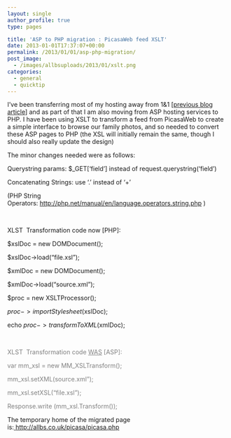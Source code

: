 ```yaml
---
layout: single
author_profile: true
type: pages

title: 'ASP to PHP migration : PicasaWeb feed XSLT'
date: 2013-01-01T17:37:07+00:00
permalink: /2013/01/01/asp-php-migration/
post_image:
  - /images/allbsuploads/2013/01/xslt.png
categories:
  - general
  - quicktip
---
```

I&#8217;ve been transferring most of my hosting away from 1&1 [<a title="1&1 : the savings come at too great a cost" href="http://allbs.co.uk/2012/03/27/1and1-savings-not-worth-the-cost/" target="_blank">previous blog article</a>] and as part of that I am also moving from ASP hosting services to PHP. I have been using XSLT to transform a feed from PicasaWeb to create a simple interface to browse our family photos, and so needed to convert these ASP pages to PHP (the XSL will initially remain the same, though I should also really update the design)

The minor changes needed were as follows:

Querystring params: $_GET[&#8216;field&#8217;] instead of request.querystring(&#8216;field&#8217;)

Concatenating Strings: use &#8216;.&#8217; instead of &#8216;+&#8217;

(PHP String Operators: <a title="PHP String Operators" href="http://php.net/manual/en/language.operators.string.php" target="_blank">http://php.net/manual/en/language.operators.string.php</a> )

&nbsp;

XLST  Transformation code now [PHP]:

$xslDoc = new DOMDocument();

$xslDoc->load(&#8220;file.xsl&#8221;);

$xmlDoc = new DOMDocument();

$xmlDoc->load(&#8220;source.xml&#8221;);

$proc = new XSLTProcessor();

$proc->importStylesheet($xslDoc);

echo $proc->transformToXML($xmlDoc);

&nbsp;

<span style="color: #808080;">XLST  Transformation code <span style="text-decoration: underline;">WAS</span> [ASP]:</span>

 <span style="color: #808080;">var mm_xsl = new MM_XSLTransform();</span>

 <span style="color: #808080;">mm_xsl.setXML(source.xml&#8221;);</span>

 <span style="color: #808080;">mm_xsl.setXSL(&#8220;file.xsl&#8221;);</span>

 <span style="color: #808080;">Response.write (mm_xsl.Transform());</span>

The temporary home of the migrated page is:<a title="Seymour Potential - PicasaWeb feed" href="http://allbs.co.uk/picasa/picasa.php" target="_blank"> http://allbs.co.uk/picasa/picasa.php</a>
